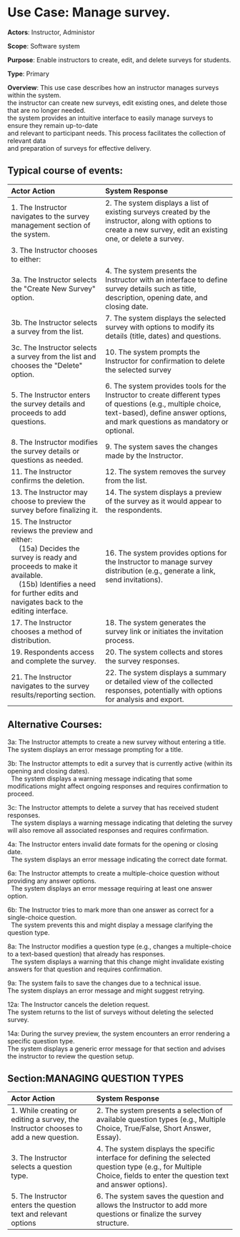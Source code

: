 Use Case: Manage survey.
=================================
**Actors**: Instructor, Administor

**Scope**: Software system

**Purpose**: Enable instructors to create, edit, and delete surveys for students.

**Type**: Primary 

**Overview**: This use case describes how an instructor manages surveys within the system.  
the instructor can create new surveys, edit existing ones, and delete those that are no longer needed.  
the system provides an intuitive interface to easily manage surveys to ensure they remain up-to-date  
and relevant to participant needs. This process facilitates the collection of relevant data  
and preparation of surveys for effective delivery.


Typical course of events:
----------------------

| Actor Action | System Response |
|:--------------|:----------------|
| 1. The Instructor navigates to the survey management section of the system. | 2. The system displays a list of existing surveys created by the instructor, along with options to create a new survey, edit an existing one, or delete a survey. |
| 3. The Instructor chooses to either:
3a. The Instructor selects the "Create New Survey" option. | 4. The system presents the Instructor with an interface to define survey details such as title, description, opening date, and closing date. |
| 3b. The Instructor selects a survey from the list. |  7. The system displays the selected survey with options to modify its details (title, dates) and questions. |
| 3c. The Instructor selects a survey from the list and chooses the "Delete" option. | 10. The system prompts the Instructor for confirmation to delete the selected survey |
| 5. The Instructor enters the survey details and proceeds to add questions. | 6. The system provides tools for the Instructor to create different types of questions (e.g., multiple choice, text-based), define answer options, and mark questions as mandatory or optional. |
| 8. The Instructor modifies the survey details or questions as needed. | 9. The system saves the changes made by the Instructor. |
| 11. The Instructor confirms the deletion. | 12. The system removes the survey from the list. |
| 13. The Instructor may choose to preview the survey before finalizing it. | 14. The system displays a preview of the survey as it would appear to the respondents. |
| 15. The Instructor reviews the preview and either:<br>    (15a) Decides the survey is ready and proceeds to make it available.<br>    (15b) Identifies a need for further edits and navigates back to the editing interface. | 16. The system provides options for the Instructor to manage survey distribution (e.g., generate a link, send invitations). |
| 17. The Instructor chooses a method of distribution. | 18. The system generates the survey link or initiates the invitation process. |
| 19. Respondents access and complete the survey. | 20. The system collects and stores the survey responses. |
| 21. The Instructor navigates to the survey results/reporting section. | 22. The system displays a summary or detailed view of the collected responses, potentially with options for analysis and export. |



Alternative Courses:
-----------
3a: The Instructor attempts to create a new survey without entering a title. The system displays an error message prompting for a title.

3b: The Instructor attempts to edit a survey that is currently active (within its opening and closing dates). <br>   The system displays a warning message indicating that some modifications might affect ongoing responses and requires confirmation to proceed.


3c: The Instructor attempts to delete a survey that has received student responses. <br>   The system displays a warning message indicating that deleting the survey will also remove all associated responses and requires confirmation. 

4a: The Instructor enters invalid date formats for the opening or closing date.  <br>  The system displays an error message indicating the correct date format. 

6a: The Instructor attempts to create a multiple-choice question without providing any answer options. <br>  The system displays an error message requiring at least one answer option.

6b: The Instructor tries to mark more than one answer as correct for a single-choice question. <br>  The system prevents this and might display a message clarifying the question type.

8a: The Instructor modifies a question type (e.g., changes a multiple-choice to a text-based question)  that already has responses.  <br>  The system displays a warning that this change might invalidate existing answers for that question and requires confirmation. 

9a: The system fails to save the changes due to a technical issue. <br> The system displays an error message and might suggest retrying.

12a: The Instructor cancels the deletion request. <br> The system returns to the list of surveys without deleting the selected survey.

14a: During the survey preview, the system encounters an error rendering a specific question type. <br> The system displays a generic error message for that section and advises the instructor to review the question setup.
   

Section:MANAGING QUESTION TYPES
-----------
| Actor Action | System Response |
|:--------------|:----------------|
| 1. While creating or editing a survey, the Instructor chooses to add a new question. | 2. The system presents a selection of available question types (e.g., Multiple Choice, True/False, Short Answer, Essay). |
| 3. The Instructor selects a question type. | 4. The system displays the specific interface for defining the selected question type (e.g., for Multiple Choice, fields to enter the question text and answer options). |   
| 5. The Instructor enters the question text and relevant options | 6. The system saves the question and allows the Instructor to add more questions or finalize the survey structure. |  